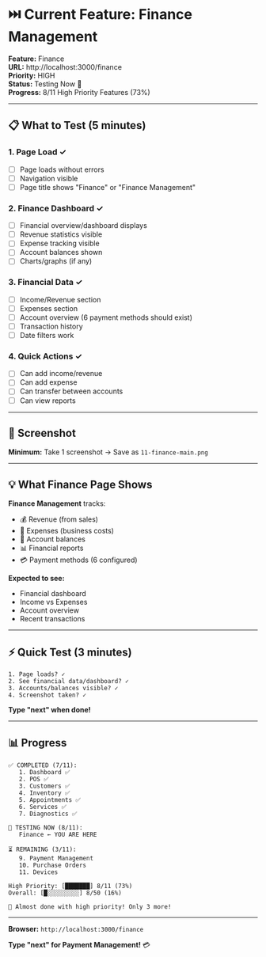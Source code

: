 # ⏭️ Current Feature: Finance Management

**Feature:** Finance  
**URL:** http://localhost:3000/finance  
**Priority:** HIGH  
**Status:** Testing Now 🧪  
**Progress:** 8/11 High Priority Features (73%)

---

## 📋 What to Test (5 minutes)

### 1. Page Load ✓
- [ ] Page loads without errors
- [ ] Navigation visible
- [ ] Page title shows "Finance" or "Finance Management"

### 2. Finance Dashboard ✓
- [ ] Financial overview/dashboard displays
- [ ] Revenue statistics visible
- [ ] Expense tracking visible
- [ ] Account balances shown
- [ ] Charts/graphs (if any)

### 3. Financial Data ✓
- [ ] Income/Revenue section
- [ ] Expenses section
- [ ] Account overview (6 payment methods should exist)
- [ ] Transaction history
- [ ] Date filters work

### 4. Quick Actions ✓
- [ ] Can add income/revenue
- [ ] Can add expense
- [ ] Can transfer between accounts
- [ ] Can view reports

---

## 📸 Screenshot

**Minimum:** Take 1 screenshot → Save as `11-finance-main.png`

---

## 💡 What Finance Page Shows

**Finance Management** tracks:
- 💰 Revenue (from sales)
- 💸 Expenses (business costs)
- 🏦 Account balances
- 📊 Financial reports
- 💳 Payment methods (6 configured)

**Expected to see:**
- Financial dashboard
- Income vs Expenses
- Account overview
- Recent transactions

---

## ⚡ Quick Test (3 minutes)

```
1. Page loads? ✓
2. See financial data/dashboard? ✓
3. Accounts/balances visible? ✓
4. Screenshot taken? ✓
```

**Type "next" when done!**

---

## 📊 Progress

```
✅ COMPLETED (7/11):
   1. Dashboard ✅
   2. POS ✅
   3. Customers ✅
   4. Inventory ✅
   5. Appointments ✅
   6. Services ✅
   7. Diagnostics ✅

🧪 TESTING NOW (8/11):
   Finance ← YOU ARE HERE

⏳ REMAINING (3/11):
   9. Payment Management
   10. Purchase Orders
   11. Devices

High Priority: [███████] 8/11 (73%)
Overall: [█░░░░░░░░░] 8/50 (16%)

🎉 Almost done with high priority! Only 3 more!
```

---

**Browser:** `http://localhost:3000/finance`

**Type "next" for Payment Management!** 💳
